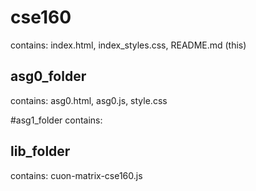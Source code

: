 # cse160
contains: index.html, index_styles.css, README.md (this)

## asg0_folder
contains: asg0.html, asg0.js, style.css

#asg1_folder
contains:

## lib_folder
contains: cuon-matrix-cse160.js
